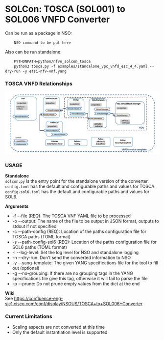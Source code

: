 # SOLCon: TOSCA (SOL001) to SOL006 VNFD Converter
Can be run as a package in NSO: 
```
    NSO command to be put here
```
Also can be run standalone:
```
    PYTHONPATH=python/nfvo_solcon_tosca
    python3 tosca.py -f examples/standalone_vpc_vnfd_esc_4_4.yaml --dry-run -y etsi-nfv-vnf.yang
```
### TOSCA VNFD Relationships

![TOSCA VNFD Relationships](TOSCA-vnfd-relations.png)

### USAGE
**Standalone**  
`solcon.py` is the entry point for the standalone version of the converter.  
`config.toml` has the default and configurable paths and values for TOSCA.
`config-sol6.toml` has the default and configurable paths and values for SOL6.


**Arguments**
- -f --file (REQ): The TOSCA VNF YAML file to be processed
- -o --output: The name of the file to be output in JSON format, outputs to stdout if not specified
- -c --path-config (REQ): Location of the paths configuration file for TOSCA paths (TOML format)
- -s --path-config-sol6 (REQ): Location of the paths configuration file for SOL6 paths (TOML format)
- -l --log-level: Set the log level for NSO and standalone logging
- -n --dry-run: Don't send the converted information to NSO
- -y --yang-template: The given YANG specifications file for the tool to fill out (optional)
- -g --no-grouping: If there are no grouping tags in the YANG specifications file give this tag,
                  otherwise it will fail to parse the file
- -p --prune: Do not prune empty values from the dict at the end

**Wiki**  
See https://confluence-eng-sjc1.cisco.com/conf/display/NSOUS/TOSCA+to+SOL006+Converter


### Current Limitations
* Scaling aspects are not converted at this time
* Only the default instantiation level is supported
